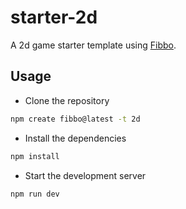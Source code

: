 # starter-2d

A 2d game starter template using [Fibbo](https://fibbo.dev/).

## Usage

- Clone the repository

```bash
npm create fibbo@latest -t 2d
```

- Install the dependencies

```bash
npm install
```

- Start the development server

```bash
npm run dev
```
